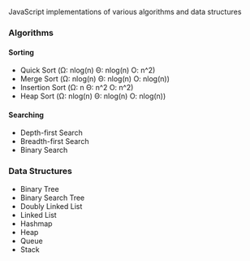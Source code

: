 JavaScript implementations of various algorithms and data structures

### Algorithms
#### Sorting
- Quick Sort (Ω: nlog(n) Θ: nlog(n) O: n^2)
- Merge Sort (Ω: nlog(n) Θ: nlog(n) O: nlog(n))
- Insertion Sort (Ω: n Θ: n^2 O: n^2)
- Heap Sort (Ω: nlog(n) Θ: nlog(n) O: nlog(n))

#### Searching
- Depth-first Search
- Breadth-first Search
- Binary Search

### Data Structures
- Binary Tree
- Binary Search Tree
- Doubly Linked List
- Linked List
- Hashmap
- Heap
- Queue
- Stack